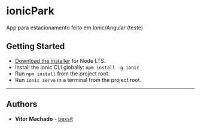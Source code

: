 # ionicPark
App para estacionamento feito em Ionic/Angular (teste)

## Getting Started

* [Download the installer](https://nodejs.org/) for Node LTS.
* Install the ionic CLI globally: `npm install -g ionic`
* Run `npm install` from the project root.
* Run `ionic serve` in a terminal from the project root.
   
---
## Authors

* **Vitor Machado** - [bexsit](https://github.com/vitimachado/bexsit)
